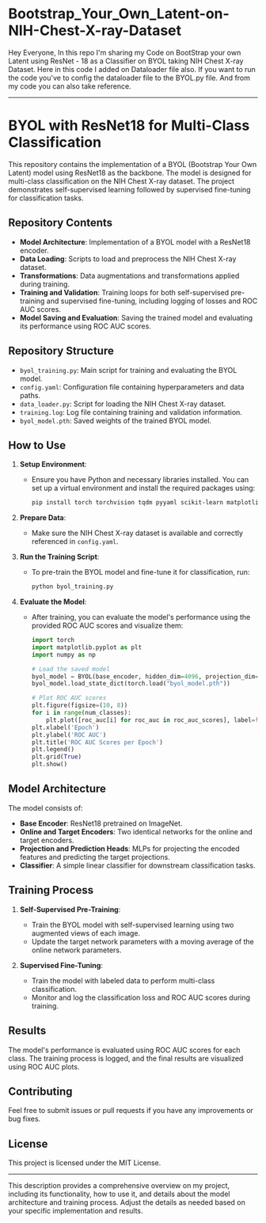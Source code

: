 # Bootstrap_Your_Own_Latent-on-NIH-Chest-X-ray-Dataset
Hey Everyone, In this repo I'm sharing my Code on BootStrap your own Latent using ResNet - 18 as a Classifier on BYOL taking NIH Chest X-ray Dataset. Here in this code I added on Dataloader file also. If you want to run the code you've to config the dataloader file to the BYOL.py file. And from my code you can also take reference. 

---

# BYOL with ResNet18 for Multi-Class Classification

This repository contains the implementation of a BYOL (Bootstrap Your Own Latent) model using ResNet18 as the backbone. The model is designed for multi-class classification on the NIH Chest X-ray dataset. The project demonstrates self-supervised learning followed by supervised fine-tuning for classification tasks.

## Repository Contents

- **Model Architecture**: Implementation of a BYOL model with a ResNet18 encoder.
- **Data Loading**: Scripts to load and preprocess the NIH Chest X-ray dataset.
- **Transformations**: Data augmentations and transformations applied during training.
- **Training and Validation**: Training loops for both self-supervised pre-training and supervised fine-tuning, including logging of losses and ROC AUC scores.
- **Model Saving and Evaluation**: Saving the trained model and evaluating its performance using ROC AUC scores.

## Repository Structure

- `byol_training.py`: Main script for training and evaluating the BYOL model.
- `config.yaml`: Configuration file containing hyperparameters and data paths.
- `data_loader.py`: Script for loading the NIH Chest X-ray dataset.
- `training.log`: Log file containing training and validation information.
- `byol_model.pth`: Saved weights of the trained BYOL model.

## How to Use

1. **Setup Environment**:
   - Ensure you have Python and necessary libraries installed. You can set up a virtual environment and install the required packages using:
     ```bash
     pip install torch torchvision tqdm pyyaml scikit-learn matplotlib
     ```

2. **Prepare Data**:
   - Make sure the NIH Chest X-ray dataset is available and correctly referenced in `config.yaml`.

3. **Run the Training Script**:
   - To pre-train the BYOL model and fine-tune it for classification, run:
     ```bash
     python byol_training.py
     ```

4. **Evaluate the Model**:
   - After training, you can evaluate the model's performance using the provided ROC AUC scores and visualize them:
     ```python
     import torch
     import matplotlib.pyplot as plt
     import numpy as np

     # Load the saved model
     byol_model = BYOL(base_encoder, hidden_dim=4096, projection_dim=256, num_classes=num_classes).to(device)
     byol_model.load_state_dict(torch.load("byol_model.pth"))

     # Plot ROC AUC scores
     plt.figure(figsize=(10, 8))
     for i in range(num_classes):
         plt.plot([roc_auc[i] for roc_auc in roc_auc_scores], label=f'Class {i}')
     plt.xlabel('Epoch')
     plt.ylabel('ROC AUC')
     plt.title('ROC AUC Scores per Epoch')
     plt.legend()
     plt.grid(True)
     plt.show()
     ```

## Model Architecture

The model consists of:
- **Base Encoder**: ResNet18 pretrained on ImageNet.
- **Online and Target Encoders**: Two identical networks for the online and target encoders.
- **Projection and Prediction Heads**: MLPs for projecting the encoded features and predicting the target projections.
- **Classifier**: A simple linear classifier for downstream classification tasks.

## Training Process

1. **Self-Supervised Pre-Training**:
   - Train the BYOL model with self-supervised learning using two augmented views of each image.
   - Update the target network parameters with a moving average of the online network parameters.

2. **Supervised Fine-Tuning**:
   - Train the model with labeled data to perform multi-class classification.
   - Monitor and log the classification loss and ROC AUC scores during training.

## Results

The model's performance is evaluated using ROC AUC scores for each class. The training process is logged, and the final results are visualized using ROC AUC plots.

## Contributing

Feel free to submit issues or pull requests if you have any improvements or bug fixes.

## License

This project is licensed under the MIT License.

---

This description provides a comprehensive overview on my project, including its functionality, how to use it, and details about the model architecture and training process. Adjust the details as needed based on your specific implementation and results.
